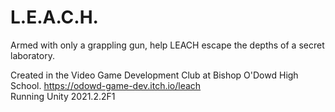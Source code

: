 # L.E.A.C.H.  
Armed with only a grappling gun, help LEACH escape the depths of a secret laboratory.  

Created in the Video Game Development Club at Bishop O'Dowd High School.
https://odowd-game-dev.itch.io/leach  
Running Unity 2021.2.2F1  
